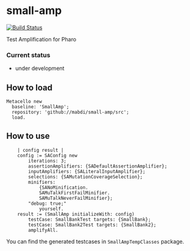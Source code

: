# small-amp
[![Build Status](https://travis-ci.org/mabdi/small-amp.svg?branch=master)](https://travis-ci.org/mabdi/small-amp)

Test Amplification for Pharo

### Current status 

- under development

## How to load
```smalltalk
Metacello new
  baseline: 'SmallAmp';
  repository: 'github://mabdi/small-amp/src';
  load.
```

## How to use

```smalltalk
	| config result |
	config := SAConfig new
		iterations: 3;
		assertionAmplifiers: {SADefaultAssertionAmplifier};
		inputAmplifiers: {SALiteralInputAmplifier};
		selections: {SAMutationCoverageSelection};
		minifiers:
			{SANoMinification.
			SAMuTalkFirstFailMinifier.
			SAMuTalkNeverFailMinifier};
		"debug: true;"
			yourself.
	result := (SmallAmp initializeWith: config)
		testCase: SmallBankTest targets: {SmallBank};
		testCase: SmallBank2Test targets: {SmallBank2};
		amplifyAll.
 ```
 
 You can find the generated testcases in `SmallAmpTempClasses` package. 
